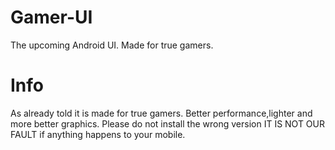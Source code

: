 # Gamer-UI
 
The upcoming Android UI. Made for true gamers.

# Info

As already told it is made for true gamers. Better performance,lighter and more better graphics.
Please do not install the wrong version IT IS NOT OUR FAULT if anything happens to your mobile.
